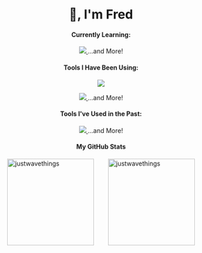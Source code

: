 <h1 align="center">👋, I'm Fred</h1>

<section>
      <h4 align="center">Currently Learning:</h4>
      <p align="center">
        <a href="https://skillicons.dev">
          <img src="https://skillicons.dev/icons?i=express,bots,postman"/>
        </a><span>...and More!</span>
      </p>

</section>
    <section>
      <h4 align="center">Tools I Have Been Using:</h4>
      <p align="center">
        <a href="https://skillicons.dev">
          <img src="https://skillicons.dev/icons?i=git,github,javascript,nodejs,react,mongodb,html,css" />
        </a>
        <p align="center">
   <a href="https://skillicons.dev">
          <img src="https://skillicons.dev/icons?i=webpack,vite,linux,bash,firebase,jest,md,regex" />
        </a><span>...and More!</span>
        </p>

</p>
    </section>
    <section>
      <h4 align="center">Tools I've Used in the Past:</h4>
      <p align="center">
        <a href="https://skillicons.dev">
          <img src="https://skillicons.dev/icons?i=arduino,docker,raspberrypi,cpp,rabbitmq" />
        </a><span>...and More!</span>
      </p>
    </section>
    <section>
      <h4 align='center'>My GitHub Stats</h4>
      <div style="display: flex; justify-content: center; align-items: flex-start;">
        <img style="margin-right: 1rem; height: 195px;" src="https://github-readme-stats.vercel.app/api/top-langs?username=justwavethings&show_icons=true&locale=en&layout=compact" alt="justwavethings" />
        <img style="margin-left: 1rem; height: 195px;" src="https://github-readme-streak-stats.herokuapp.com/?user=justwavethings&" alt="justwavethings" />
      </div>
    </section>
